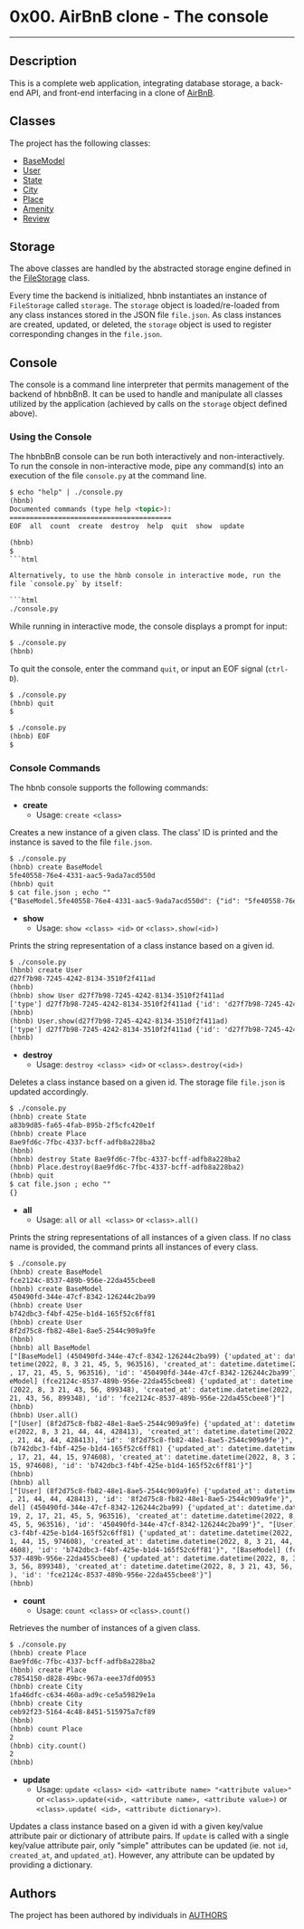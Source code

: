 # 0x00. AirBnB clone - The console

---

## Description

This is a complete web application, integrating database storage,
a back-end API, and front-end interfacing in a clone of [AirBnB](https://www.airbnb.com/).

## Classes

The project has the following classes:

* [BaseModel](./models/base_model.py)
* [User](./models/user.py)
* [State](./models/state.py)
* [City](./models/city.py)
* [Place](./models/place.py)
* [Amenity](./models/amenity.py)
* [Review](./models/review.py)

## Storage

The above classes are handled by the abstracted storage engine defined in the
[FileStorage](./models/engine/file_storage.py) class.

Every time the backend is initialized, hbnb instantiates an instance of
`FileStorage` called `storage`. The `storage` object is loaded/re-loaded from
any class instances stored in the JSON file `file.json`. As class instances are
created, updated, or deleted, the `storage` object is used to register
corresponding changes in the `file.json`.

## Console

The console is a command line interpreter that permits management of the backend
of hbnbBnB. It can be used to handle and manipulate all classes utilized by
the application (achieved by calls on the `storage` object defined above).

### Using the Console

The hbnbBnB console can be run both interactively and non-interactively.
To run the console in non-interactive mode, pipe any command(s) into an execution
of the file `console.py` at the command line.

```html
$ echo "help" | ./console.py
(hbnb) 
Documented commands (type help <topic>):
========================================
EOF  all  count  create  destroy  help  quit  show  update

(hbnb) 
$
```html

Alternatively, to use the hbnb console in interactive mode, run the
file `console.py` by itself:

```html
./console.py
```

While running in interactive mode, the console displays a prompt for input:

```html
$ ./console.py
(hbnb) 
```

To quit the console, enter the command `quit`, or input an EOF signal
(`ctrl-D`).

```html
$ ./console.py
(hbnb) quit
$
```

```html
$ ./console.py
(hbnb) EOF
$
```

### Console Commands

The hbnb console supports the following commands:

* **create**
  * Usage: `create <class>`

Creates a new instance of a given class. The class' ID is printed and
the instance is saved to the file `file.json`.

```html
$ ./console.py
(hbnb) create BaseModel
5fe40558-76e4-4331-aac5-9ada7acd550d
(hbnb) quit
$ cat file.json ; echo ""
{"BaseModel.5fe40558-76e4-4331-aac5-9ada7acd550d": {"id": "5fe40558-76e4-4331-aac5-9ada7acd550d", "created_at": "2022-08-06T21:46:16.635887", "updated_at": "2022-08-06T21:46:16.635887", "__class__": "BaseModel"}}
```

* **show**
  * Usage: `show <class> <id>` or `<class>.show(<id>)`

Prints the string representation of a class instance based on a given id.

```html
$ ./console.py
(hbnb) create User
d27f7b98-7245-4242-8134-3510f2f411ad
(hbnb)
(hbnb) show User d27f7b98-7245-4242-8134-3510f2f411ad
['type'] d27f7b98-7245-4242-8134-3510f2f411ad {'id': 'd27f7b98-7245-4242-8134-3510f2f411ad', 'created_at': datetime.datetime(2022, 8, 6, 21, 48, 0, 796174), 'updated_at': datetime.datetime(2022, 8, 6, 21, 48, 0, 796174)}
(hbnb) 
(hbnb) User.show(d27f7b98-7245-4242-8134-3510f2f411ad)
['type'] d27f7b98-7245-4242-8134-3510f2f411ad {'id': 'd27f7b98-7245-4242-8134-3510f2f411ad', 'created_at': datetime.datetime(2022, 8, 6, 21, 48, 0, 796174), 'updated_at': datetime.datetime(2022, 8, 6, 21, 48, 0, 796174)}
(hbnb) 
```

* **destroy**
  * Usage: `destroy <class> <id>` or `<class>.destroy(<id>)`

Deletes a class instance based on a given id. The storage file `file.json`
is updated accordingly.

```html
$ ./console.py
(hbnb) create State
a83b9d85-fa65-4fab-895b-2f5cfc420e1f
(hbnb) create Place
8ae9fd6c-7fbc-4337-bcff-adfb8a228ba2
(hbnb)
(hbnb) destroy State 8ae9fd6c-7fbc-4337-bcff-adfb8a228ba2
(hbnb) Place.destroy(8ae9fd6c-7fbc-4337-bcff-adfb8a228ba2)
(hbnb) quit
$ cat file.json ; echo ""
{}
```

* **all**
  * Usage: `all` or `all <class>` or `<class>.all()`

Prints the string representations of all instances of a given class. If no
class name is provided, the command prints all instances of every class.

```html
$ ./console.py
(hbnb) create BaseModel
fce2124c-8537-489b-956e-22da455cbee8
(hbnb) create BaseModel
450490fd-344e-47cf-8342-126244c2ba99
(hbnb) create User
b742dbc3-f4bf-425e-b1d4-165f52c6ff81
(hbnb) create User
8f2d75c8-fb82-48e1-8ae5-2544c909a9fe
(hbnb)
(hbnb) all BaseModel
["[BaseModel] (450490fd-344e-47cf-8342-126244c2ba99) {'updated_at': datetime.da
tetime(2022, 8, 3 21, 45, 5, 963516), 'created_at': datetime.datetime(2022, 8
, 17, 21, 45, 5, 963516), 'id': '450490fd-344e-47cf-8342-126244c2ba99'}", "[Bas
eModel] (fce2124c-8537-489b-956e-22da455cbee8) {'updated_at': datetime.datetime
(2022, 8, 3 21, 43, 56, 899348), 'created_at': datetime.datetime(2022, 8, 3
21, 43, 56, 899348), 'id': 'fce2124c-8537-489b-956e-22da455cbee8'}"]
(hbnb)
(hbnb) User.all()
["[User] (8f2d75c8-fb82-48e1-8ae5-2544c909a9fe) {'updated_at': datetime.datetim
e(2022, 8, 3 21, 44, 44, 428413), 'created_at': datetime.datetime(2022, 8, 17
, 21, 44, 44, 428413), 'id': '8f2d75c8-fb82-48e1-8ae5-2544c909a9fe'}", "[User] 
(b742dbc3-f4bf-425e-b1d4-165f52c6ff81) {'updated_at': datetime.datetime(2022, 8
, 17, 21, 44, 15, 974608), 'created_at': datetime.datetime(2022, 8, 3 21, 44,
15, 974608), 'id': 'b742dbc3-f4bf-425e-b1d4-165f52c6ff81'}"]
(hbnb) 
(hbnb) all
["[User] (8f2d75c8-fb82-48e1-8ae5-2544c909a9fe) {'updated_at': datetime.datetime(2022, 8, 3 21, 44, 44, 428413), 'created_at': datetime.datetime(2022, 8, 17
, 21, 44, 44, 428413), 'id': '8f2d75c8-fb82-48e1-8ae5-2544c909a9fe'}", "[BaseMo
del] (450490fd-344e-47cf-8342-126244c2ba99) {'updated_at': datetime.datetime(20
19, 2, 17, 21, 45, 5, 963516), 'created_at': datetime.datetime(2022, 8, 3 21,
45, 5, 963516), 'id': '450490fd-344e-47cf-8342-126244c2ba99'}", "[User] (b742db
c3-f4bf-425e-b1d4-165f52c6ff81) {'updated_at': datetime.datetime(2022, 8, 3 2
1, 44, 15, 974608), 'created_at': datetime.datetime(2022, 8, 3 21, 44, 15, 97
4608), 'id': 'b742dbc3-f4bf-425e-b1d4-165f52c6ff81'}", "[BaseModel] (fce2124c-8
537-489b-956e-22da455cbee8) {'updated_at': datetime.datetime(2022, 8, 3 21, 4
3, 56, 899348), 'created_at': datetime.datetime(2022, 8, 3 21, 43, 56, 899348
), 'id': 'fce2124c-8537-489b-956e-22da455cbee8'}"]
(hbnb) 
```

* **count**
  * Usage: `count <class>` or `<class>.count()`

Retrieves the number of instances of a given class.

```html
$ ./console.py
(hbnb) create Place
8ae9fd6c-7fbc-4337-bcff-adfb8a228ba2
(hbnb) create Place
c7854150-d828-49bc-967a-eee37dfd0953
(hbnb) create City
1fa46dfc-c634-460a-ad9c-ce5a59829e1a
(hbnb) create City
ceb92f23-5164-4c48-8451-515975a7cf89
(hbnb) 
(hbnb) count Place
2
(hbnb) city.count()
2
(hbnb) 
```

* **update**
  * Usage: `update <class> <id> <attribute name> "<attribute value>"` or
`<class>.update(<id>, <attribute name>, <attribute value>)` or `<class>.update(
<id>, <attribute dictionary>)`.

Updates a class instance based on a given id with a given key/value attribute
pair or dictionary of attribute pairs. If `update` is called with a single
key/value attribute pair, only "simple" attributes can be updated (ie. not
`id`, `created_at`, and `updated_at`). However, any attribute can be updated by
providing a dictionary.

## Authors

The project has been authored by individuals in [AUTHORS](./AUTHORS)
